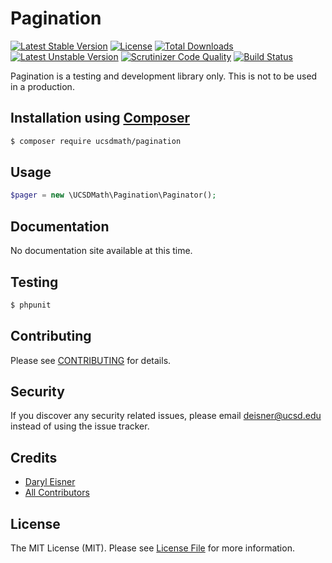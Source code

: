 # Pagination[![Latest Stable Version](https://poser.pugx.org/ucsdmath/Pagination/v/stable)](https://packagist.org/packages/ucsdmath/Pagination)[![License](https://poser.pugx.org/ucsdmath/Pagination/license)](https://packagist.org/packages/ucsdmath/Pagination)[![Total Downloads](https://poser.pugx.org/ucsdmath/Pagination/downloads)](https://packagist.org/packages/ucsdmath/Pagination)[![Latest Unstable Version](https://poser.pugx.org/ucsdmath/Pagination/v/unstable)](https://packagist.org/packages/ucsdmath/Pagination)[![Scrutinizer Code Quality](https://scrutinizer-ci.com/g/ucsdmath/Pagination/badges/quality-score.png?b=master)](https://scrutinizer-ci.com/g/ucsdmath/Pagination/?branch=master)[![Build Status](https://scrutinizer-ci.com/g/ucsdmath/Pagination/badges/build.png?b=master)](https://scrutinizer-ci.com/g/ucsdmath/Pagination/build-status/master)Pagination is a testing and development library only. This is not to be used in a production.## Installation using [Composer](http://getcomposer.org/)```bash$ composer require ucsdmath/pagination```## Usage``` php$pager = new \UCSDMath\Pagination\Paginator();```## DocumentationNo documentation site available at this time.<!-- [Check out the documentation](http://math.ucsd.edu/~deisner/documentation/Pagination/) -->## Testing``` bash$ phpunit```## ContributingPlease see [CONTRIBUTING](CONTRIBUTING.md) for details.## SecurityIf you discover any security related issues, please email deisner@ucsd.edu instead of using the issue tracker.## Credits- [Daryl Eisner](https://github.com/UCSDMath)- [All Contributors](../../contributors)## LicenseThe MIT License (MIT). Please see [License File](LICENSE) for more information.
